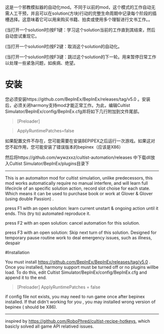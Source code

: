 这是一个邪教模拟器的自动化mod。不同于以前的mod，这个模式的工作自动无需人工干预，并且可以在solution(方块)行动的完整生命周期中记录每个阶段的插槽选择。这意味着它可以用来购买书籍、拍卖或使用多个理智进行文书工作。。



(当打开一个solution时)按F1键：学习这个solution当前的工作直到其结束，然后自动尝试重现它。



(当打开一个solution时)按F2键：取消这个solution的自动化。




(当打开一个solution时)按F3键：跳过这个solution的下一轮。用来暂停日常工作以处理一些紧急问题，如疾病、绝望。



# 安装



您必须安装https://github.com/BepInEx/BepInEx/releases/tag/v5.0 。安装后，必须关闭harmony支持mod才能正常工作。为此，编辑Cultist Simulator/BepInEx/config/BepInEx.cfg并将如下几行附加到文件尾部。


>[Preloader]


>ApplyRuntimePatches=false



如果配置文件不存在，您可能需要在安装BEPIPEX之后运行一次游戏。如果这对您不起作用，您可能安装了错误版本的bepinex（应该是X86）


然后将https://github.com/wywzxxz/cultist-automation/releases 中下载dll放入Cultist Simulator/BepInEx/plugins目录下

-------------------------------


This is an automaiton mod for cultist simulation, unlike predecessors, this mod works automatically require no manual interfere, and will learn full lifecircle of an specific solution action, record slot choise for each state. Which means it can be used to purchase book or work at Glover & Glover (using double  Passion) .

press F1 with an open solution: learn current unstart & ongoing action until it ends. This (try to) automated reproduce it.

press F2 with an open solution: cancel automation for this solution.

press F3 with an open solution: Skip next turn of this solution. Designed for temporary pause routine work to deal emergency issues, such as illness, despair

#Installation

You must install https://github.com/BepInEx/BepInEx/releases/tag/v5.0 . Once you installed, harmony support must be turned off or no plugins willbe load. To do this, edit Cultist Simulator/BepInEx/config/BepInEx.cfg  and append it to the end.

>[Preloader]
>ApplyRuntimePatches = false

if config file not exists, you may need to run game once after bepinex installed. If that didn't working for you , you may installed wrong version of bepinex ( should be X86).


-----------------------

inspired by https://github.com/RoboPhred/cultist-recipe-hotkeys, which basicly solved all game API relatived issues.  
